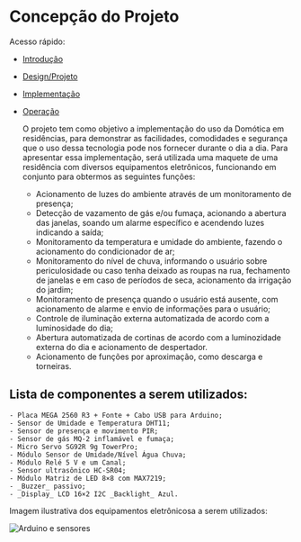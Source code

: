 # Concepção do Projeto
Acesso rápido:
* [Introdução](https://github.com/otavio-sf/PI2_2021.2/blob/main/README.md)
* [Design/Projeto](https://github.com/otavio-sf/PI2_2021.2/blob/main/design.md)
* [Implementação](https://github.com/otavio-sf/PI2_2021.2/blob/main/implementacao.md)
* [Operação](https://github.com/otavio-sf/PI2_2021.2/blob/main/operacao.md)

  O projeto tem como objetivo a implementação do uso da Domótica em residências, para demonstrar as facilidades, comodidades e segurança que o uso dessa tecnologia pode nos fornecer durante o dia a dia. Para apresentar essa implementação, será utilizada uma maquete de uma residência com diversos equipamentos eletrônicos, funcionando em conjunto para obtermos as seguintes funções:
  
  * Acionamento de luzes do ambiente através de um monitoramento de presença;
  * Detecção de vazamento de gás e/ou fumaça, acionando a abertura das janelas, soando um alarme específico e acendendo luzes indicando a saída;
  * Monitoramento da temperatura e umidade do ambiente, fazendo o acionamento do condicionador de ar;
  * Monitoramento do nível de chuva, informando o usuário sobre periculosidade ou caso tenha deixado as roupas na rua, fechamento de janelas e em caso de períodos de seca, acionamento da irrigação do jardim;
  * Monitoramento de presença quando o usuário está ausente, com acionamento de alarme e envio de informações para o usuário;
  * Controle de iluminação externa automatizada de acordo com a luminosidade do dia;
  * Abertura automatizada de cortinas de acordo com a luminozidade externa do dia e acionamento de despertador.
  * Acionamento de funções por aproximação, como descarga e torneiras.


## Lista de componentes a serem utilizados:

    - Placa MEGA 2560 R3 + Fonte + Cabo USB para Arduino;
    - Sensor de Umidade e Temperatura DHT11;
    - Sensor de presença e movimento PIR;
    - Sensor de gás MQ-2 inflamável e fumaça;
    - Micro Servo SG92R 9g TowerPro;
    - Módulo Sensor de Umidade/Nível Água Chuva;
    - Módulo Relé 5 V e um Canal;
    - Sensor ultrasônico HC-SR04;
    - Módulo Matriz de LED 8×8 com MAX7219;
    - _Buzzer_ passivo;
    - _Display_ LCD 16×2 I2C _Backlight_ Azul.


Imagem ilustrativa dos equipamentos eletrônicosa a serem utilizados:

![Arduino e sensores](https://www.usinainfo.com.br/img/cms/fotos-categorias/sensores-para-arduino-diversos-modelos.jpg)
